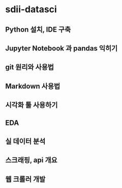 # sdii-datasci


## Python 설치, IDE 구축

## Jupyter Notebook 과 pandas 익히기

## git 원리와 사용법

## Markdown 사용법

## 시각화 툴 사용하기

## EDA 

## 실 데이터 분석

## 스크래핑, api 개요

## 웹 크롤러 개발

